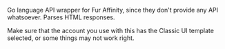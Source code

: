 Go language API wrapper for Fur Affinity, since they don't provide any API whatsoever. Parses HTML
responses.

Make sure that the account you use with this has the Classic UI template selected, or some things may not work right.
